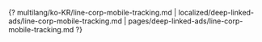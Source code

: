 {? multilang/ko-KR/line-corp-mobile-tracking.md | localized/deep-linked-ads/line-corp-mobile-tracking.md | pages/deep-linked-ads/line-corp-mobile-tracking.md ?}
